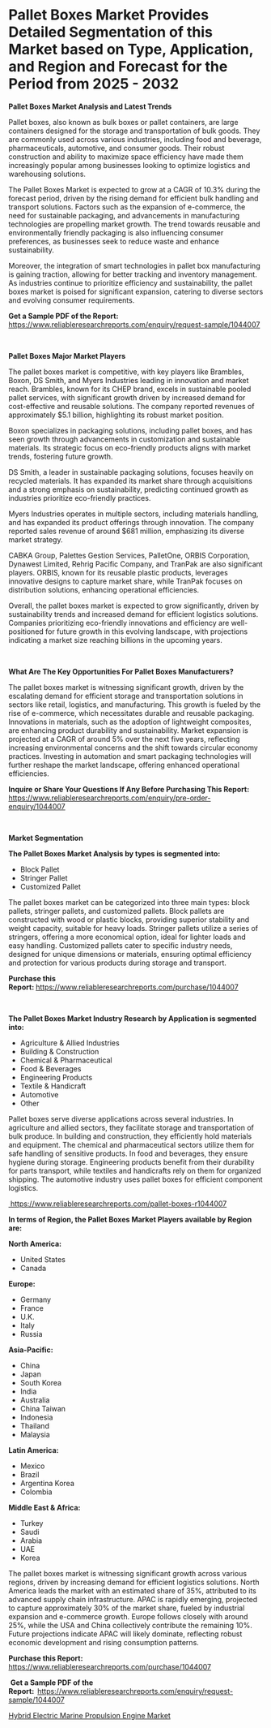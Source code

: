 <p><h1>Pallet Boxes Market Provides Detailed Segmentation of this Market based on Type, Application, and Region and Forecast for the Period from 2025 - 2032</h1></p><p><strong>Pallet Boxes Market Analysis and Latest Trends</strong></p>
<p><p>Pallet boxes, also known as bulk boxes or pallet containers, are large containers designed for the storage and transportation of bulk goods. They are commonly used across various industries, including food and beverage, pharmaceuticals, automotive, and consumer goods. Their robust construction and ability to maximize space efficiency have made them increasingly popular among businesses looking to optimize logistics and warehousing solutions.</p><p>The Pallet Boxes Market is expected to grow at a CAGR of 10.3% during the forecast period, driven by the rising demand for efficient bulk handling and transport solutions. Factors such as the expansion of e-commerce, the need for sustainable packaging, and advancements in manufacturing technologies are propelling market growth. The trend towards reusable and environmentally friendly packaging is also influencing consumer preferences, as businesses seek to reduce waste and enhance sustainability.</p><p>Moreover, the integration of smart technologies in pallet box manufacturing is gaining traction, allowing for better tracking and inventory management. As industries continue to prioritize efficiency and sustainability, the pallet boxes market is poised for significant expansion, catering to diverse sectors and evolving consumer requirements.</p></p>
<p><strong>Get a Sample PDF of the Report:&nbsp;</strong> <a href="https://www.reliableresearchreports.com/enquiry/request-sample/1044007?utm_campaign=3034&utm_medium=2&utm_source=Github&utm_content=ia&utm_term=10042025&utm_id=pallet-boxes">https://www.reliableresearchreports.com/enquiry/request-sample/1044007</a></p>
<p>&nbsp;</p>
<p><strong>Pallet Boxes Major Market Players</strong></p>
<p><p>The pallet boxes market is competitive, with key players like Brambles, Boxon, DS Smith, and Myers Industries leading in innovation and market reach. Brambles, known for its CHEP brand, excels in sustainable pooled pallet services, with significant growth driven by increased demand for cost-effective and reusable solutions. The company reported revenues of approximately $5.1 billion, highlighting its robust market position.</p><p>Boxon specializes in packaging solutions, including pallet boxes, and has seen growth through advancements in customization and sustainable materials. Its strategic focus on eco-friendly products aligns with market trends, fostering future growth.</p><p>DS Smith, a leader in sustainable packaging solutions, focuses heavily on recycled materials. It has expanded its market share through acquisitions and a strong emphasis on sustainability, predicting continued growth as industries prioritize eco-friendly practices.</p><p>Myers Industries operates in multiple sectors, including materials handling, and has expanded its product offerings through innovation. The company reported sales revenue of around $681 million, emphasizing its diverse market strategy.</p><p>CABKA Group, Palettes Gestion Services, PalletOne, ORBIS Corporation, Dynawest Limited, Rehrig Pacific Company, and TranPak are also significant players. ORBIS, known for its reusable plastic products, leverages innovative designs to capture market share, while TranPak focuses on distribution solutions, enhancing operational efficiencies.</p><p>Overall, the pallet boxes market is expected to grow significantly, driven by sustainability trends and increased demand for efficient logistics solutions. Companies prioritizing eco-friendly innovations and efficiency are well-positioned for future growth in this evolving landscape, with projections indicating a market size reaching billions in the upcoming years.</p></p>
<p>&nbsp;</p>
<p><strong>What Are The Key Opportunities For Pallet Boxes Manufacturers?</strong></p>
<p><p>The pallet boxes market is witnessing significant growth, driven by the escalating demand for efficient storage and transportation solutions in sectors like retail, logistics, and manufacturing. This growth is fueled by the rise of e-commerce, which necessitates durable and reusable packaging. Innovations in materials, such as the adoption of lightweight composites, are enhancing product durability and sustainability. Market expansion is projected at a CAGR of around 5% over the next five years, reflecting increasing environmental concerns and the shift towards circular economy practices. Investing in automation and smart packaging technologies will further reshape the market landscape, offering enhanced operational efficiencies.</p></p>
<p><strong>Inquire or Share Your Questions If Any Before Purchasing This Report:</strong> <a href="https://www.reliableresearchreports.com/enquiry/pre-order-enquiry/1044007?utm_campaign=3034&utm_medium=2&utm_source=Github&utm_content=ia&utm_term=10042025&utm_id=pallet-boxes">https://www.reliableresearchreports.com/enquiry/pre-order-enquiry/1044007</a></p>
<p>&nbsp;</p>
<p><strong>Market Segmentation</strong></p>
<p><strong>The Pallet Boxes Market Analysis by types is segmented into:</strong></p>
<p><ul><li>Block Pallet</li><li>Stringer Pallet</li><li>Customized Pallet</li></ul></p>
<p><p>The pallet boxes market can be categorized into three main types: block pallets, stringer pallets, and customized pallets. Block pallets are constructed with wood or plastic blocks, providing superior stability and weight capacity, suitable for heavy loads. Stringer pallets utilize a series of stringers, offering a more economical option, ideal for lighter loads and easy handling. Customized pallets cater to specific industry needs, designed for unique dimensions or materials, ensuring optimal efficiency and protection for various products during storage and transport.</p></p>
<p><strong>Purchase this Report:&nbsp;</strong><a href="https://www.reliableresearchreports.com/purchase/1044007?utm_campaign=3034&utm_medium=2&utm_source=Github&utm_content=ia&utm_term=10042025&utm_id=pallet-boxes">https://www.reliableresearchreports.com/purchase/1044007</a></p>
<p>&nbsp;</p>
<p><strong>The Pallet Boxes Market Industry Research by Application is segmented into:</strong></p>
<p><ul><li>Agriculture & Allied Industries</li><li>Building & Construction</li><li>Chemical & Pharmaceutical</li><li>Food & Beverages</li><li>Engineering Products</li><li>Textile & Handicraft</li><li>Automotive</li><li>Other</li></ul></p>
<p><p>Pallet boxes serve diverse applications across several industries. In agriculture and allied sectors, they facilitate storage and transportation of bulk produce. In building and construction, they efficiently hold materials and equipment. The chemical and pharmaceutical sectors utilize them for safe handling of sensitive products. In food and beverages, they ensure hygiene during storage. Engineering products benefit from their durability for parts transport, while textiles and handicrafts rely on them for organized shipping. The automotive industry uses pallet boxes for efficient component logistics.</p></p>
<p><a href="https://www.reliableresearchreports.com/pallet-boxes-r1044007?utm_campaign=3034&utm_medium=2&utm_source=Github&utm_content=ia&utm_term=10042025&utm_id=pallet-boxes">&nbsp;https://www.reliableresearchreports.com/pallet-boxes-r1044007</a></p>
<p><strong>In terms of Region, the Pallet Boxes Market Players available by Region are:</strong></p>
<p>
    <p> <strong> North America: </strong>
        <ul>
            <li>United States</li>
            <li>Canada</li>
        </ul>
        </p> 
    <p> <strong> Europe: </strong>
        <ul>
            <li>Germany</li>
            <li>France</li>
            <li>U.K.</li>
            <li>Italy</li>
            <li>Russia</li>
        </ul>
        </p> 
    <p> <strong> Asia-Pacific: </strong>
        <ul>
            <li>China</li>
            <li>Japan</li>
            <li>South Korea</li>
            <li>India</li>
            <li>Australia</li>
            <li>China Taiwan</li>
            <li>Indonesia</li>
            <li>Thailand</li>
            <li>Malaysia</li>
        </ul>
        </p> 
    <p> <strong> Latin America: </strong>
        <ul>
            <li>Mexico</li>
            <li>Brazil</li>
            <li>Argentina Korea</li>
            <li>Colombia</li>
        </ul>
        </p> 
    <p> <strong> Middle East & Africa: </strong>
        <ul>
            <li>Turkey</li>
            <li>Saudi</li>
            <li>Arabia</li>
            <li>UAE</li>
            <li>Korea</li>
        </ul>
    </p>
    </p>
<p><p>The pallet boxes market is witnessing significant growth across various regions, driven by increasing demand for efficient logistics solutions. North America leads the market with an estimated share of 35%, attributed to its advanced supply chain infrastructure. APAC is rapidly emerging, projected to capture approximately 30% of the market share, fueled by industrial expansion and e-commerce growth. Europe follows closely with around 25%, while the USA and China collectively contribute the remaining 10%. Future projections indicate APAC will likely dominate, reflecting robust economic development and rising consumption patterns.</p></p>
<p><strong>Purchase this Report: </strong><a href="https://www.reliableresearchreports.com/purchase/1044007?utm_campaign=3034&utm_medium=2&utm_source=Github&utm_content=ia&utm_term=10042025&utm_id=pallet-boxes">https://www.reliableresearchreports.com/purchase/1044007</a></p>
<p>&nbsp;<strong>Get a Sample PDF of the Report:&nbsp;&nbsp;</strong><a href="https://www.reliableresearchreports.com/enquiry/request-sample/1044007?utm_campaign=3034&utm_medium=2&utm_source=Github&utm_content=ia&utm_term=10042025&utm_id=pallet-boxes">https://www.reliableresearchreports.com/enquiry/request-sample/1044007</a></p>
<p><strong></strong></p>
<p><p><a href="https://github.com/weisonmanych/Market-Research-Report-List-1/blob/main/hybrid-electric-marine-propulsion-engine-market.md?utm_campaign=3034&utm_medium=2&utm_source=Github&utm_content=ia&utm_term=10042025&utm_id=pallet-boxes">Hybrid Electric Marine Propulsion Engine Market</a></p></p>